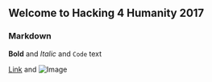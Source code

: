 ## Welcome to Hacking 4 Humanity 2017 


### Markdown


**Bold** and _Italic_ and `Code` text

[Link](url) and ![Image](src)
```
